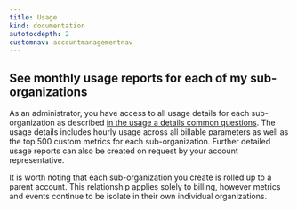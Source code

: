 ```yaml
---
title: Usage
kind: documentation
autotocdepth: 2
customnav: accountmanagementnav
---
```


## See monthly usage reports for each of my sub-organizations

As an administrator, you have access to all usage details for each sub-organization as described [in the usage a details common questions](https://help.datadoghq.com/hc/en-us/articles/115004097483-Usage-Details-Common-Questions). The usage details includes hourly usage across all billable parameters as well as the top 500 custom metrics for each sub-organization. Further detailed usage reports can also be created on request by your account representative.

It is worth noting that each sub-organization you create is rolled up to a parent account. This relationship  applies solely to billing, however metrics and events continue to be isolate in their own individual organizations.